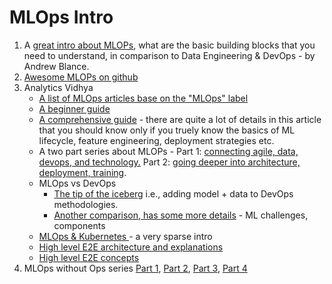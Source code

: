 # MLOps Intro

1. A [great intro about MLOPs](https://betterprogramming.pub/mlops-and-mlflops-795781d17989), what are the basic building blocks that you need to understand, in comparison to Data Engineering & DevOps - by Andrew Blance.
2. [Awesome MLOPs on github](https://github.com/visenger/awesome-mlops)
3. Analytics Vidhya
   * [A list of MLOps articles base on the "MLOps" label](https://medium.com/analytics-vidhya/tagged/mlops)
   * [A beginner guide](https://www.analyticsvidhya.com/blog/2021/06/mlops-a-beginners-guide-to-machine-learning-operations/)
   * [A comprehensive guide](https://www.analyticsvidhya.com/blog/2021/06/mlops-a-beginners-guide-to-machine-learning-operations/) - there are quite a lot of details in this article that you should know only if you truely know the basics of ML lifecycle, feature engineering, deployment strategies etc.
   * A two part series about MLOPs - Part 1: [connecting agile, data, devops, and  technology.](https://www.analyticsvidhya.com/blog/2022/02/mlops-part-1-revealing-the-approach-behind-mlops/) Part 2: [going deeper into architecture, deployment, training](https://www.analyticsvidhya.com/blog/2022/02/workflow-of-mlops-part-2-model-building/).
   * MLOps vs DevOps&#x20;
     * [The tip of the iceberg](https://www.analyticsvidhya.com/blog/2022/09/how-is-mlops-different-from-devops/) i.e., adding model + data to DevOps methodologies.
     * [Another comparison, has some more details](https://www.analyticsvidhya.com/blog/2020/11/mlops-the-why-and-the-what/) - ML challenges, components
   * [MLOps & Kubernetes ](https://www.analyticsvidhya.com/blog/2022/09/mlops-and-use-of-kubernetes/) - a very sparse intro
   * [High level E2E architecture and explanations](https://www.analyticsvidhya.com/blog/2023/02/mlops-end-to-end-mlops-architecture-and-workflow/)
   * [High level E2E concepts](https://www.analyticsvidhya.com/blog/2021/07/deepdive-into-the-emerging-concpet-of-machine-learning-operations-or-mlops/)
4. MLOps without Ops series [Part 1](https://towardsdatascience.com/mlops-without-much-ops-d17f502f76e8), [Part 2](https://towardsdatascience.com/ml-and-mlops-at-a-reasonable-scale-31d2c0782d9c), [Part 3](https://towardsdatascience.com/hagakure-for-mlops-the-four-pillars-of-ml-at-reasonable-scale-5a09bd073da), [Part 4](https://towardsdatascience.com/the-modern-data-pattern-d34d42216c81)
